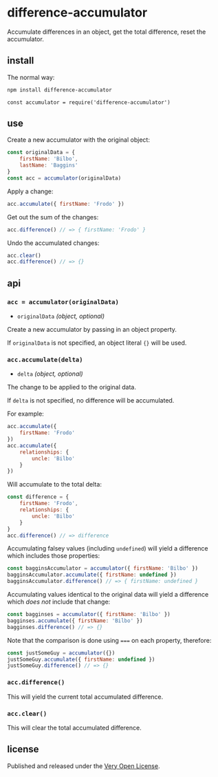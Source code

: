 # difference-accumulator

Accumulate differences in an object, get the total difference, reset the accumulator.

## install

The normal way:

```bash
npm install difference-accumulator
```

```node
const accumulator = require('difference-accumulator')
```

## use

<!--js
const accumulator = require('./')
-->

Create a new accumulator with the original object:

```js
const originalData = {
	firstName: 'Bilbo',
	lastName: 'Baggins'
}
const acc = accumulator(originalData)
```

Apply a change:

```js
acc.accumulate({ firstName: 'Frodo' })
```

Get out the sum of the changes:

```js
acc.difference() // => { firstName: 'Frodo' }
```

Undo the accumulated changes:

```js
acc.clear()
acc.difference() // => {}
```

## api

### `acc = accumulator(originalData)`

* `originalData` *(object, optional)*

Create a new accumulator by passing in an object property.

If `originalData` is not specified, an object literal `{}` will
be used.

### `acc.accumulate(delta)`

* `delta` *(object, optional)*

The change to be applied to the original data.

If `delta` is not specified, no difference will be accumulated.

For example:

```js
acc.accumulate({
	firstName: 'Frodo'
})
acc.accumulate({
	relationships: {
		uncle: 'Bilbo'
	}
})
```

Will accumulate to the total delta:

```js
const difference = {
	firstName: 'Frodo',
	relationships: {
		uncle: 'Bilbo'
	}
}
acc.difference() // => difference
```

Accumulating falsey values (including `undefined`) will
yield a difference which includes those properties:

```js
const bagginsAccumulator = accumulator({ firstName: 'Bilbo' })
bagginsAccumulator.accumulate({ firstName: undefined })
bagginsAccumulator.difference() // => { firstName: undefined }
```

Accumulating values identical to the original data will
yield a difference which *does not* include that change:

```js
const bagginses = accumulator({ firstName: 'Bilbo' })
bagginses.accumulate({ firstName: 'Bilbo' })
bagginses.difference() // => {}
```

Note that the comparison is done using `===` on each property, therefore:

```js
const justSomeGuy = accumulator({})
justSomeGuy.accumulate({ firstName: undefined })
justSomeGuy.difference() // => {}
```

### `acc.difference()`

This will yield the current total accumulated difference.

### `acc.clear()`

This will clear the total accumulated difference.

## license

Published and released under the [Very Open License](http://veryopenlicense.com).
